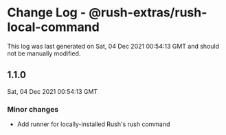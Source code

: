 # Change Log - @rush-extras/rush-local-command

This log was last generated on Sat, 04 Dec 2021 00:54:13 GMT and should not be manually modified.

## 1.1.0
Sat, 04 Dec 2021 00:54:13 GMT

### Minor changes

- Add runner for locally-installed Rush's rush command

